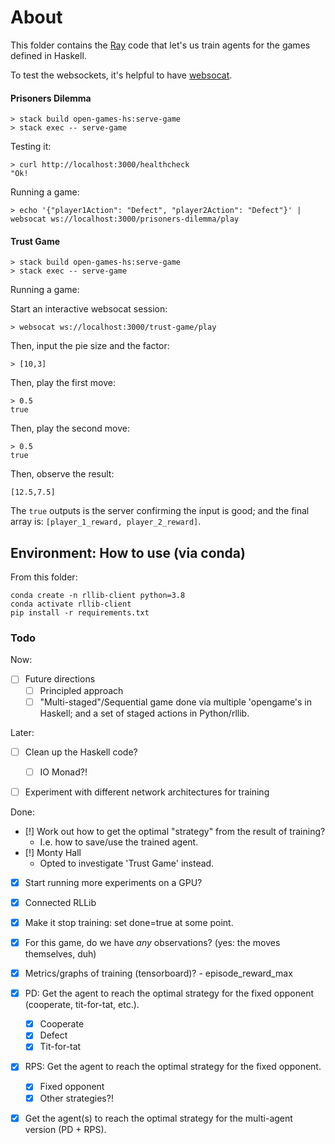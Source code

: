 # About


This folder contains the [Ray][ray] code that let's us train agents for the
games defined in Haskell.

[ray]: https://docs.ray.io/en/latest/



To test the websockets, it's helpful to have [websocat][websocat].

[websocat]: https://github.com/vi/websocat


#### Prisoners Dilemma

```
> stack build open-games-hs:serve-game
> stack exec -- serve-game
```

Testing it:

```
> curl http://localhost:3000/healthcheck
"Ok!
```

Running a game:

```
> echo '{"player1Action": "Defect", "player2Action": "Defect"}' | websocat ws://localhost:3000/prisoners-dilemma/play
```


#### Trust Game

```
> stack build open-games-hs:serve-game
> stack exec -- serve-game
```

Running a game:

Start an interactive websocat session:

```
> websocat ws://localhost:3000/trust-game/play
```

Then, input the pie size and the factor:
```
> [10,3]
```

Then, play the first move:

```
> 0.5
true
```

Then, play the second move:

```
> 0.5
true
```

Then, observe the result:

```
[12.5,7.5]
```

The `true` outputs is the server confirming the input is good; and the final
array is: `[player_1_reward, player_2_reward]`.


## Environment: How to use (via conda)

From this folder:

```
conda create -n rllib-client python=3.8
conda activate rllib-client
pip install -r requirements.txt
```




### Todo

Now:

- [ ] Future directions
  - [ ] Principled approach
  - [ ] "Multi-staged"/Sequential game done via multiple 'opengame's in
         Haskell; and a set of staged actions in Python/rllib.

Later:

- [ ] Clean up the Haskell code?
  - [ ] IO Monad?!
- [ ] Experiment with different network architectures for training


Done:

- [!] Work out how to get the optimal "strategy" from the result of training?
  - I.e. how to save/use the trained agent.
- [!] Monty Hall
  - Opted to investigate 'Trust Game' instead.
- [x] Start running more experiments on a GPU?
- [x] Connected RLLib
- [x] Make it stop training: set done=true at some point.
- [x] For this game, do we have _any_ observations? (yes: the moves themselves, duh)
- [x] Metrics/graphs of training (tensorboard)?
      - episode_reward_max
- [x] PD: Get the agent to reach the optimal strategy for the fixed opponent (cooperate, tit-for-tat, etc.).
  - [x] Cooperate
  - [x] Defect
  - [x] Tit-for-tat
- [x] RPS: Get the agent to reach the optimal strategy for the fixed opponent.
  - [x] Fixed opponent
  - [x] Other strategies?!
- [x] Get the agent(s) to reach the optimal strategy for the multi-agent version (PD + RPS).

